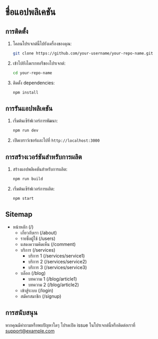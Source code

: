 # ชื่อแอปพลิเคชัน

## การติดตั้ง

1. โคลนโปรเจกต์นี้ไปยังเครื่องของคุณ:
   ```bash
   git clone https://github.com/your-username/your-repo-name.git
   ```

2. เข้าไปยังไดเรกทอรีของโปรเจกต์:
   ```bash
   cd your-repo-name
   ```

3. ติดตั้ง dependencies:
   ```bash
   npm install
   ```

## การรันแอปพลิเคชัน

1. เริ่มต้นเซิร์ฟเวอร์การพัฒนา:
   ```bash
   npm run dev
   ```

2. เปิดเบราว์เซอร์และไปที่ `http://localhost:3000`

## การสร้างเวอร์ชันสำหรับการผลิต

1. สร้างแอปพลิเคชันสำหรับการผลิต:
   ```bash
   npm run build
   ```

2. เริ่มต้นเซิร์ฟเวอร์การผลิต:
   ```bash
   npm start
   ```

## Sitemap

- หน้าหลัก (/)
  - เกี่ยวกับเรา (/about)
  - รายชื่อผู้ใช้ (/users)
  - แสดงความคิดเห็น (/comment)
  - บริการ (/services)
    - บริการ 1 (/services/service1)
    - บริการ 2 (/services/service2)
    - บริการ 3 (/services/service3)
  - บล็อก (/blog)
    - บทความ 1 (/blog/article1)
    - บทความ 2 (/blog/article2)
  - เข้าสู่ระบบ (/login)
  - สมัครสมาชิก (/signup)

## การสนับสนุน

หากคุณมีคำถามหรือพบปัญหาใดๆ โปรดเปิด issue ในโปรเจกต์นี้หรือติดต่อเราที่ support@example.com
